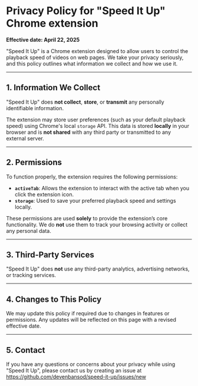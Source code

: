# Privacy Policy for "Speed It Up" Chrome extension

**Effective date: April 22, 2025**

"Speed It Up" is a Chrome extension designed to allow users to control the playback speed of videos on web pages. We take your privacy seriously, and this policy outlines what information we collect and how we use it.

---

## 1. Information We Collect

"Speed It Up" does **not collect**, **store**, or **transmit** any personally identifiable information.

The extension may store user preferences (such as your default playback speed) using Chrome's local `storage` API. This data is stored **locally** in your browser and is **not shared** with any third party or transmitted to any external server.

---

## 2. Permissions

To function properly, the extension requires the following permissions:

- **`activeTab`**: Allows the extension to interact with the active tab when you click the extension icon.
- **`storage`**: Used to save your preferred playback speed and settings locally.

These permissions are used **solely** to provide the extension’s core functionality. We do **not** use them to track your browsing activity or collect any personal data.

---

## 3. Third-Party Services

"Speed It Up" does **not** use any third-party analytics, advertising networks, or tracking services.

---

## 4. Changes to This Policy

We may update this policy if required due to changes in features or permissions. Any updates will be reflected on this page with a revised effective date.

---

## 5. Contact

If you have any questions or concerns about your privacy while using "Speed It Up", please contact us by creating an issue at https://github.com/devenbansod/speed-it-up/issues/new
